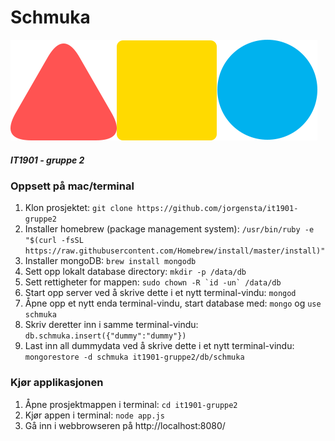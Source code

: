 # Schmuka
![alt text](https://github.com/jorgensta/it1901-gruppe2/blob/Develop/views/schmukaLogoKnappTransparent.png "Schmuka")


##### IT1901 - gruppe 2

### Oppsett på mac/terminal

1. Klon prosjektet: ```git clone https://github.com/jorgensta/it1901-gruppe2```
2. Installer homebrew (package management system): ```/usr/bin/ruby -e "$(curl -fsSL https://raw.githubusercontent.com/Homebrew/install/master/install)"```
3. Installer mongoDB: ```brew install mongodb```
4. Sett opp lokalt database directory: 
```mkdir -p /data/db```
5. Sett rettigheter for mappen:
```sudo chown -R `id -un` /data/db```
6. Start opp server ved å skrive dette i et nytt terminal-vindu: ```mongod```
7. Åpne opp et nytt enda terminal-vindu, start database med: ```mongo``` og ```use schmuka```
9. Skriv deretter inn i samme terminal-vindu: ```db.schmuka.insert({"dummy":"dummy"})```
10. Last inn all dummydata ved å skrive dette i et nytt terminal-vindu: ```mongorestore -d schmuka it1901-gruppe2/db/schmuka```


### Kjør applikasjonen
1. Åpne prosjektmappen i terminal: ```cd it1901-gruppe2```
2. Kjør appen i terminal: ```node app.js```
3. Gå inn i webbrowseren på http://localhost:8080/